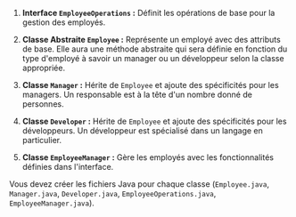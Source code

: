 1. **Interface `EmployeeOperations` :** Définit les opérations de base pour la gestion des employés.

2. **Classe Abstraite `Employee` :** Représente un employé avec des attributs de base. Elle aura une méthode abstraite qui sera définie en fonction du type d'employé à savoir un manager ou un développeur selon la classe appropriée.

3. **Classe `Manager` :** Hérite de `Employee` et ajoute des spécificités pour les managers. Un responsable est à la tête d'un nombre donné de personnes.

4. **Classe `Developer` :** Hérite de `Employee` et ajoute des spécificités pour les développeurs. Un développeur est spécialisé dans un langage en particulier.

5. **Classe `EmployeeManager` :** Gère les employés avec les fonctionnalités définies dans l'interface.

Vous devez créer les fichiers Java pour chaque classe (`Employee.java`, `Manager.java`, `Developer.java`, `EmployeeOperations.java`, `EmployeeManager.java`).